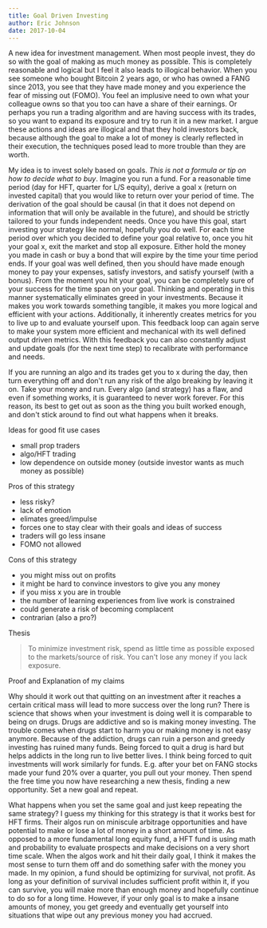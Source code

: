 ```yaml
---
title: Goal Driven Investing
author: Eric Johnson
date: 2017-10-04
---
```


A new idea for investment management. When most people invest, they do so with the goal of making as much money as possible. This is completely reasonable and logical but I feel it also leads to illogical behavior. When you see someone who bought Bitcoin 2 years ago, or who has owned a FANG since 2013, you see that they have made money and you experience the fear of missing out (FOMO). You feel an implusive need to own what your colleague owns so that you too can have a share of their earnings. Or perhaps you run a trading algorithm and are having success with its trades, so you want to expand its exposure and try to run it in a new market. I argue these actions and ideas are illogical and that they hold investors back, because although the goal to make a lot of money is clearly reflected in their execution, the techniques posed lead to more trouble than they are worth. 

My idea is to invest solely based on goals. *This is not a formula or tip on how to decide what to buy*. Imagine you run a fund. For a reasonable time period (day for HFT, quarter for L/S equity), derive a goal x (return on invested capital) that you would like to return over your period of time. The derivation of the goal should be causal (in that it does not depend on information that will only be available in the future), and should be strictly tailored to your funds independent needs. Once you have this goal, start investing your strategy like normal, hopefully you do well. For each time period over which you decided to define your goal relative to, once you hit your goal x, exit the market and stop all exposure. Either hold the money you made in cash or buy a bond that will expire by the time your time period ends. If your goal was well defined, then you should have made enough money to pay your expenses, satisfy investors, and satisfy yourself (with a bonus). From the moment you hit your goal, you can be completely sure of your success for the time span on your goal. Thinking and operating in this manner systematically eliminates greed in your investments. Because it makes you work towards something tangible, it makes you more logical and efficient with your actions. Additionally, it inherently creates metrics for you to live up to and evaluate yourself upon. This feedback loop can again serve to make your system more efficient and mechanical with its well defined output driven metrics. With this feedback you can also constantly adjust and update goals (for the next time step) to recalibrate with performance and needs. 

If you are running an algo and its trades get you to x during the day, then turn everything off and don't run any risk of the algo breaking by leaving it on. Take your money and run. Every algo (and strategy) has a flaw, and even if something works, it is guaranteed to never work forever. For this reason, its best to get out as soon as the thing you built worked enough, and don't stick around to find out what happens when it breaks. 

Ideas for good fit use cases

- small prop traders
- algo/HFT trading
- low dependence on outside money (outside investor wants as much money as possible)

Pros of this strategy

- less risky?
- lack of emotion
- elimates greed/impulse
- forces one to stay clear with their goals and ideas of success
- traders will go less insane
- FOMO not allowed

Cons of this strategy

- you might miss out on profits
- it might be hard to convince investors to give you any money
- if you miss x you are in trouble
- the number of learning experiences from live work is constrained
- could generate a risk of becoming complacent
- contrarian (also a pro?)

Thesis

> To minimize investment risk, spend as little time as possible exposed to the markets/source of risk. You can't lose any money if you lack exposure. 

Proof and Explanation of my claims 

Why should it work out that quitting on an investment after it reaches a certain critical mass will lead to more success over the long run? There is science that shows when your investment is doing well it is comparable to being on drugs. Drugs are addictive and so is making money investing. The trouble comes when drugs start to harm you or making money is not easy anymore. Because of the addiction, drugs can ruin a person and greedy investing has ruined many funds. Being forced to quit a drug is hard but helps addicts in the long run to live better lives. I think being forced to quit investments will work similarly for funds. E.g. after your bet on FANG stocks made your fund 20% over a quarter, you pull out your money. Then spend the free time you now have researching a new thesis, finding a new opportunity. Set a new goal and repeat. 

What happens when you set the same goal and just keep repeating the same strategy? I guess my thinking for this strategy is that it works best for HFT firms. Their algos run on miniscule arbitrage opportunities and have potential to make or lose a lot of money in a short amount of time. As opposed to a more fundamental long equity fund, a HFT fund is using math and probability to evaluate prospects and make decisions on a very short time scale. When the algos work and hit their daily goal, I think it makes the most sense to turn them off and do something safer with the money you made. In my opinion, a fund should be optimizing for survival, not profit. As long as your definition of survival includes sufficient profit within it, if you can survive, you will make more than enough money and hopefully continue to do so for a long time. However, if your only goal is to make a insane amounts of money, you get greedy and eventually get yourself into situations that wipe out any previous money you had accrued.  
